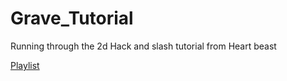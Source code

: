# Grave_Tutorial
Running through the 2d Hack and slash tutorial from Heart beast

[Playlist](https://www.youtube.com/playlist?list=PL9FzW-m48fn0mblTG_KFDg81AMXDPKBE5)
